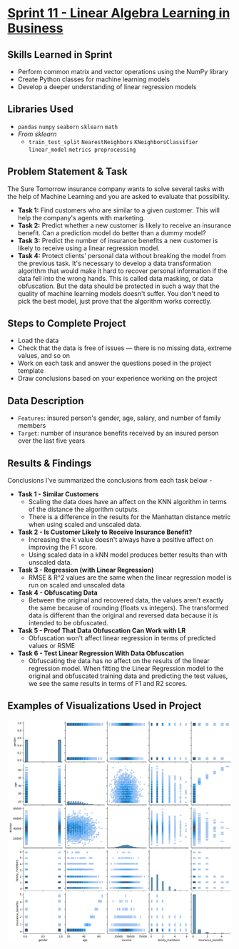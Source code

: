 # [Sprint 11 - Linear Algebra Learning in Business](https://github.com/paul-london/TripleTen-Data-Science-Projects/blob/main/Sprint%2011%20-%20Linear%20Algebra/Sprint%2011%20Project%20-%20Linear%20Algebra.ipynb)
## Skills Learned in Sprint 
- Perform common matrix and vector operations using the NumPy library
- Create Python classes for machine learning models
- Develop a deeper understanding of linear regression models

## Libraries Used
 - `pandas` `numpy` `seaborn` `sklearn` `math`
 - *From sklearn*
    - `train_test_split` `NearestNeighbors` `KNeighborsClassifier` `linear_model` `metrics preprocessing`

## Problem Statement & Task
The Sure Tomorrow insurance company wants to solve several tasks with the help of Machine Learning and you are asked to evaluate that possibility.

- **Task 1:** Find customers who are similar to a given customer. This will help the company's agents with marketing.
- **Task 2:** Predict whether a new customer is likely to receive an insurance benefit. Can a prediction model do better than a dummy model?
- **Task 3:** Predict the number of insurance benefits a new customer is likely to receive using a linear regression model.
- **Task 4:** Protect clients' personal data without breaking the model from the previous task. It's necessary to develop a data transformation algorithm that would make it hard to recover personal information if the data fell into the wrong hands. This is called data masking, or data obfuscation. But the data should be protected in such a way that the quality of machine learning models doesn't suffer. You don't need to pick the best model, just prove that the algorithm works correctly.

## Steps to Complete Project
- Load the data
- Check that the data is free of issues — there is no missing data, extreme values, and so on
- Work on each task and answer the questions posed in the project template
- Draw conclusions based on your experience working on the project
   
## Data Description

- `Features`: insured person's gender, age, salary, and number of family members
- `Target`: number of insurance benefits received by an insured person over the last five years
  
## Results & Findings

Conclusions
I've summarized the conclusions from each task below -

- **Task 1 - Similar Customers**
   - Scaling the data does have an affect on the KNN algorithm in terms of the distance the algorithm outputs.
   - There is a difference in the results for the Manhattan distance metric when using scaled and unscaled data.<br>
- **Task 2 - Is Customer Likely to Receive Insurance Benefit?**
   - Increasing the k value doesn't always have a positive affect on improving the F1 score.
   - Using scaled data in a kNN model produces better results than with unscaled data.
- **Task 3 - Regression (with Linear Regression)**
   - RMSE & R^2 values are the same when the linear regression model is run on scaled and unscaled data
- **Task 4 - Obfuscating Data**
   - Between the original and recovered data, the values aren't exactly the same because of rounding (floats vs integers). The transformed data is different than the original and reversed data because it is intended to be obfuscated.
- **Task 5 - Proof That Data Obfuscation Can Work with LR**
   - Obfuscation won't affect linear regression in terms of predicted values or RSME
- **Task 6 - Test Linear Regression With Data Obfuscation**
   - Obfuscating the data has no affect on the results of the linear regression model. When fitting the Linear Regression model to the original and obfuscated training data and predicting the test values, we see the same results in terms of F1 and R2 scores.

## Examples of Visualizations Used in Project
![alt text](https://github.com/brandon-levan/TripleTen-Data-Science-Projects/blob/main/Sprint%2011%20-%20Linear%20Algebra/Assets/pairplot.png)

